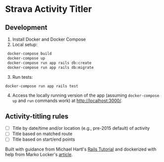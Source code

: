 # Strava Activity Titler

## Development
1. Install Docker and Docker Compose
2. Local setup:
  ```bash
   docker-compose build
   docker-compose up
   docker-compose run app rails db:create
   docker-compose run app rails db:migrate
   ```
3. Run tests:
  ```bash
  docker-compose run app rails test
  ```
4. Access the locally running version of the app (assuming `docker-compose up`
  and `run` commands work) at <http://localhost:3000/>.

## Activity-titling rules
- [ ] Title by date/time and/or location (e.g., pre-2015 default) of activity
- [ ] Title based on matched route
- [ ] Title based on start/end points

Built with guidance from Michael Hartl's [Rails
Tutorial](https://www.railstutorial.org) and dockerized with help from Marko
Locker's
[article](https://blog.codeship.com/running-rails-development-environment-docker/).


